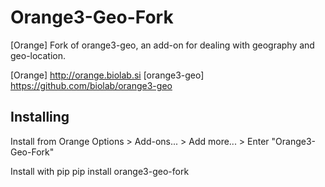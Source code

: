 Orange3-Geo-Fork
================

[Orange] Fork of orange3-geo, an add-on for dealing with geography and geo-location.

[Orange] http://orange.biolab.si
[orange3-geo] https://github.com/biolab/orange3-geo

Installing
----------
Install from Orange
	Options > Add-ons... > Add more... > Enter "Orange3-Geo-Fork"

Install with pip
	pip install orange3-geo-fork

